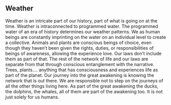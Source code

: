 ## Weather


Weather is an intricate part of our history,
part of what is going on at the time.
Weather is intraconnected to programmed water.
The programmed water of an era of history determines our weather patterns.
We as human beings are constantly imprinting on the water on an individual level to create a collective.
Animals and plants are conscious beings of choice,
even though they haven’t been given the rights,
duties,
or responsibilities of beings of awareness,
allowing the experience love.
Our laws don’t include them as part of that.
The rest of the network of life and our laws are separate from that through conscious entanglement with the narrative.
Trees,
plants….
anything that has consciousness and experiences life as part of the planet.
Our journey into the great awakening is knowing the network that is out there.
We are responsible not to step on the journeys of all the other things living here.
As part of the great awakening the ducks,
the dolphins,
the whales,
all of them are part of the awakening too.
It is not just solely for us humans.

